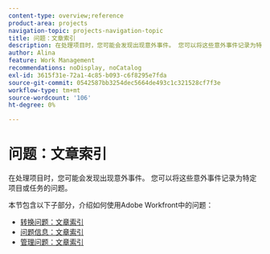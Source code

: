 ```yaml
---
content-type: overview;reference
product-area: projects
navigation-topic: projects-navigation-topic
title: 问题：文章索引
description: 在处理项目时，您可能会发现出现意外事件。 您可以将这些意外事件记录为特定项目或任务的问题。 本节包含以下子部分，介绍如何使用Adobe Workfront中的问题。
author: Alina
feature: Work Management
recommendations: noDisplay, noCatalog
exl-id: 3615f31e-72a1-4c85-b093-c6f8295e7fda
source-git-commit: 0542587bb3254dec5664de493c1c321528cf7f3e
workflow-type: tm+mt
source-wordcount: '106'
ht-degree: 0%

---
```


# 问题：文章索引

<!--Audited: 08/2025-->

在处理项目时，您可能会发现出现意外事件。 您可以将这些意外事件记录为特定项目或任务的问题。

本节包含以下子部分，介绍如何使用Adobe Workfront中的问题：

* [转换问题：文章索引](../../manage-work/issues/convert-issues/convert-issues-overview.md)
* [问题信息：文章索引](../../manage-work/issues/issue-information/issue-info-overview.md)
* [管理问题：文章索引](../../manage-work/issues/manage-issues/manage-issues-overview.md)
